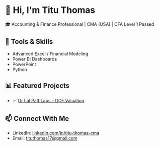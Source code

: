 # 👋 Hi, I'm Titu Thomas

🎓 Accounting & Finance Professional | CMA (USA) | CFA Level 1 Passed


## 🧰 Tools & Skills
- Advanced Excel / Financial Modeling
- Power BI Dashboards
- PowerPoint
- Python

## 📊 Featured Projects
- 📈 [Dr Lal PathLabs – DCF Valuation](https://github.com/titu-thomas/dcf-valuation)

## 📫 Connect With Me
- LinkedIn: [linkedin.com/in/titu-thomas-cma](https://linkedin.com/in/titu-thomas-cma)
- Email: tituthomas17@gmail.com
